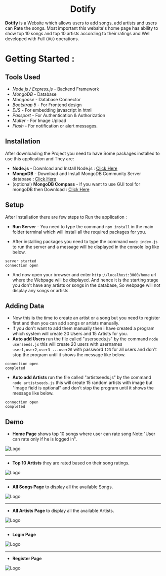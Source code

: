 <div align="center">
   <h1>Dotify</h1>
</div>

**Dotify**  is a Website which allows users to add songs, add artists and users can Rate the songs. Most important this website's home page has ability to show top 10 songs and top 10 artists according to their ratings and Well developed with Full `CRUD` operations.

# Getting Started :

## Tools Used 
- *Node.js / Express.js* - Backend Framework
- *MongoDB* - Database
- *Mongoose* - Database Connector
- *Bootstrap 5* - For Frontend design
- *EJS* - For embedding javascript in html
- *Passport* - For Authentication & Authorization
- *Multer* - For Image Upload
- *Flash* - For notification or alert messages.

## Installation

After downloading the Project you need to have Some packages installed to use this application and They are:

- **Node.js** - Download and Install Node.js : [Click Here](https://nodejs.org/en/download/)
- **MongoDB** - Download and Install MongoDB Community Server database : [Click Here](https://www.mongodb.com/try/download/community)
- (optional) **MongoDB Compass** - If you want to use GUI tool for mongoDB then Download : [Click Here](https://www.mongodb.com/try/download/compass)

## Setup

After Installation there are few steps to Run the application :

- **Run Server** - You need to type the command `npm install` in the main folder terminal which will install all the required packages for you.

- After installing packages you need to type the command `node index.js` to run the server and a message will be displayed in the console log like below.
```
server started
connection open
```
- And now open your browser and enter `http://localhost:3000/home` url where the Webpage will be displayed. And hence it is the starting stage you don't have any artists or songs in the database, So webpage will not display any songs or artists.

## Adding Data

- Now this is the time to create an artist or a song but you need to register first and then you can add songs or artists manually. 
- If you don't want to add them manually then i have created a program which system will create 20 Users and 15 Artists for you.
- **Auto add Users** run the file called "userseeds.js" by the command `node userseeds.js` this will create 20 users with usernames `user1,user2,user3 ...user20` with password `123` for all users and don't stop the program until it shows the message like below.
```
connection open
completed
```
- **Auto add Artists** run the file called "artistseeds.js" by the command `node artistseeds.js` this will create 15 random artists with image but "image field is optional" and don't stop the program until it shows the message like below.
```
connection open
completed
```
## Demo

- **Home Page** shows top 10 songs where user can rate song Note:"User can rate only if he is logged in".

<img alt="Logo" src="https://github.com/adarsh-VA/dotify/blob/main/demo/home1.jpg" />

---

- **Top 10 Artists** they are rated based on their song ratings.

<img alt="Logo" src="https://github.com/adarsh-VA/dotify/blob/main/demo/home2.jpg" />

---

- **All Songs Page** to display all the available Songs.

<img alt="Logo" src="https://github.com/adarsh-VA/dotify/blob/main/demo/allsongs.jpg" />

---

- **All Artists Page** to display all the available Artists.

<img alt="Logo" src="https://github.com/adarsh-VA/dotify/blob/main/demo/allartists.jpg" />

---

- **Login Page**

<img alt="Logo" src="https://github.com/adarsh-VA/dotify/blob/main/demo/login.jpg" />

---

- **Register Page** 

<img alt="Logo" src="https://github.com/adarsh-VA/dotify/blob/main/demo/register.jpg" />


 
